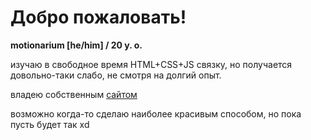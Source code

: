 # Добро пожаловать!
**motionarium [he/him] / 20 y. o.**

изучаю в свободное время HTML+CSS+JS связку, но получается довольно-таки слабо, не смотря на долгий опыт.

владею собственным [сайтом](https://motionarium.top)

возможно когда-то сделаю наиболее красивым способом, но пока пусть будет так xd
